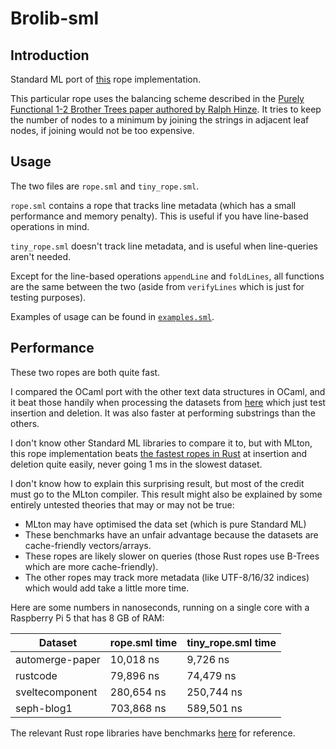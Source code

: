 # Brolib-sml

## Introduction

Standard ML port of [this](https://github.com/hummy123/brolib) rope implementation.

This particular rope uses the balancing scheme described in the [Purely Functional 1-2 Brother Trees paper authored by Ralph Hinze](https://www.cs.ox.ac.uk/ralf.hinze/publications/Brother12.pdf). It tries to keep the number of nodes to a minimum by joining the strings in adjacent leaf nodes, if joining would not be too expensive.

## Usage

The two files are `rope.sml` and `tiny_rope.sml`. 

`rope.sml` contains a rope that tracks line metadata (which has a small performance and memory penalty). This is useful if you have line-based operations in mind.

`tiny_rope.sml` doesn't track line metadata, and is useful when line-queries aren't needed.

Except for the line-based operations `appendLine` and `foldLines`, all functions are the same between the two (aside from `verifyLines` which is just for testing purposes).

Examples of usage can be found in [`examples.sml`](https://github.com/hummy123/brolib-sml/blob/main/examples.sml).

## Performance

These two ropes are both quite fast. 

I compared the OCaml port with the other text data structures in OCaml, and it beat those handily when processing the datasets from [here](https://github.com/josephg/editing-traces) which just test insertion and deletion. It was also faster at performing substrings than the others.

I don't know other Standard ML libraries to compare it to, but with MLton, this rope implementation beats [the fastest ropes in Rust](https://github.com/josephg/jumprope-rs#benchmarks) at insertion and deletion quite easily, never going 1 ms in the slowest dataset. 

I don't know how to explain this surprising result, but most of the credit must go to the MLton compiler. This result might also be explained by some entirely untested theories that may or may not be true:

- MLton may have optimised the data set (which is pure Standard ML)
- These benchmarks have an unfair advantage because the datasets are cache-friendly vectors/arrays.
- These ropes are likely slower on queries (those Rust ropes use B-Trees which are more cache-friendly).
- The other ropes may track more metadata (like UTF-8/16/32 indices) which would add take a little more time.

Here are some numbers in nanoseconds, running on a single core with a Raspberry Pi 5 that has 8 GB of RAM:

| Dataset         | rope.sml time | tiny_rope.sml time |
|-----------------|---------------|--------------------|
| automerge-paper | 10,018 ns     | 9,726 ns           |
| rustcode        | 79,896 ns     | 74,479 ns          |
| sveltecomponent | 280,654 ns    | 250,744 ns         |
| seph-blog1      | 703,868 ns    | 589,501 ns         |

The relevant Rust rope libraries have benchmarks [here](https://github.com/josephg/jumprope-rs/blob/master/README.md#benchmarks) for reference.
